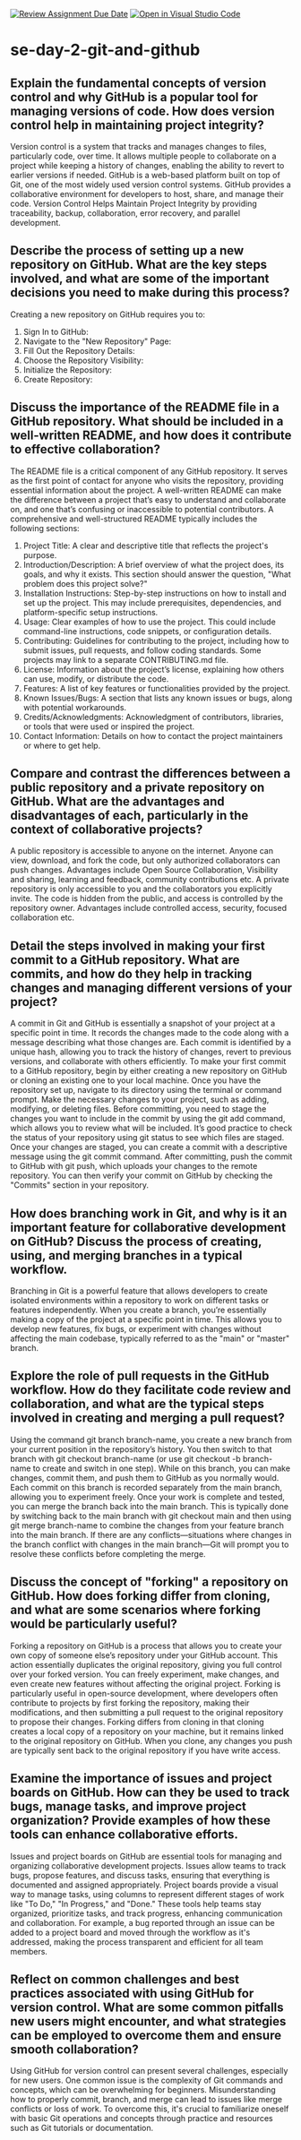 [![Review Assignment Due Date](https://classroom.github.com/assets/deadline-readme-button-22041afd0340ce965d47ae6ef1cefeee28c7c493a6346c4f15d667ab976d596c.svg)](https://classroom.github.com/a/8wgCKhpZ)
[![Open in Visual Studio Code](https://classroom.github.com/assets/open-in-vscode-2e0aaae1b6195c2367325f4f02e2d04e9abb55f0b24a779b69b11b9e10269abc.svg)](https://classroom.github.com/online_ide?assignment_repo_id=15658479&assignment_repo_type=AssignmentRepo)
# se-day-2-git-and-github
## Explain the fundamental concepts of version control and why GitHub is a popular tool for managing versions of code. How does version control help in maintaining project integrity?
Version control is a system that tracks and manages changes to files, particularly code, over time. It allows multiple people to collaborate on a project while keeping a history of changes, enabling the ability to revert to earlier versions if needed. GitHub is a web-based platform built on top of Git, one of the most widely used version control systems. GitHub provides a collaborative environment for developers to host, share, and manage their code. Version Control Helps Maintain Project Integrity by providing traceability, backup, collaboration, error recovery, and parallel development.
## Describe the process of setting up a new repository on GitHub. What are the key steps involved, and what are some of the important decisions you need to make during this process?
Creating a new repository on GitHub requires you to:
1. Sign In to GitHub:
2. Navigate to the "New Repository" Page:
3. Fill Out the Repository Details:
4. Choose the Repository Visibility:
5. Initialize the Repository:
6. Create Repository:
## Discuss the importance of the README file in a GitHub repository. What should be included in a well-written README, and how does it contribute to effective collaboration?
The README file is a critical component of any GitHub repository. It serves as the first point of contact for anyone who visits the repository, providing essential information about the project. A well-written README can make the difference between a project that’s easy to understand and collaborate on, and one that’s confusing or inaccessible to potential contributors.
A comprehensive and well-structured README typically includes the following sections:

1. Project Title: A clear and descriptive title that reflects the project's purpose.
2. Introduction/Description: A brief overview of what the project does, its goals, and why it exists. This section should answer the question, "What problem does this project solve?"
3. Installation Instructions: Step-by-step instructions on how to install and set up the project. This may include prerequisites, dependencies, and platform-specific setup instructions.
4. Usage: Clear examples of how to use the project. This could include command-line instructions, code snippets, or configuration details.
5. Contributing: Guidelines for contributing to the project, including how to submit issues, pull requests, and follow coding standards. Some projects may link to a separate CONTRIBUTING.md file.
6. License: Information about the project’s license, explaining how others can use, modify, or distribute the code.
7. Features: A list of key features or functionalities provided by the project.
8. Known Issues/Bugs: A section that lists any known issues or bugs, along with potential workarounds.
9. Credits/Acknowledgments: Acknowledgment of contributors, libraries, or tools that were used or inspired the project.
10. Contact Information: Details on how to contact the project maintainers or where to get help.
## Compare and contrast the differences between a public repository and a private repository on GitHub. What are the advantages and disadvantages of each, particularly in the context of collaborative projects?
A public repository is accessible to anyone on the internet. Anyone can view, download, and fork the code, but only authorized collaborators can push changes. Advantages include Open Source Collaboration, Visibility and sharing, learning and feedback, community contributions etc. A private repository is only accessible to you and the collaborators you explicitly invite. The code is hidden from the public, and access is controlled by the repository owner. Advantages include controlled access, security, focused collaboration etc.
## Detail the steps involved in making your first commit to a GitHub repository. What are commits, and how do they help in tracking changes and managing different versions of your project?
A commit in Git and GitHub is essentially a snapshot of your project at a specific point in time. It records the changes made to the code along with a message describing what those changes are. Each commit is identified by a unique hash, allowing you to track the history of changes, revert to previous versions, and collaborate with others efficiently. To make your first commit to a GitHub repository, begin by either creating a new repository on GitHub or cloning an existing one to your local machine. Once you have the repository set up, navigate to its directory using the terminal or command prompt. Make the necessary changes to your project, such as adding, modifying, or deleting files. Before committing, you need to stage the changes you want to include in the commit by using the git add command, which allows you to review what will be included. It’s good practice to check the status of your repository using git status to see which files are staged. Once your changes are staged, you can create a commit with a descriptive message using the git commit command. After committing, push the commit to GitHub with git push, which uploads your changes to the remote repository. You can then verify your commit on GitHub by checking the "Commits" section in your repository.
## How does branching work in Git, and why is it an important feature for collaborative development on GitHub? Discuss the process of creating, using, and merging branches in a typical workflow.
Branching in Git is a powerful feature that allows developers to create isolated environments within a repository to work on different tasks or features independently. When you create a branch, you’re essentially making a copy of the project at a specific point in time. This allows you to develop new features, fix bugs, or experiment with changes without affecting the main codebase, typically referred to as the "main" or "master" branch.
## Explore the role of pull requests in the GitHub workflow. How do they facilitate code review and collaboration, and what are the typical steps involved in creating and merging a pull request?
 Using the command git branch branch-name, you create a new branch from your current position in the repository’s history. You then switch to that branch with git checkout branch-name (or use git checkout -b branch-name to create and switch in one step). While on this branch, you can make changes, commit them, and push them to GitHub as you normally would. Each commit on this branch is recorded separately from the main branch, allowing you to experiment freely. Once your work is complete and tested, you can merge the branch back into the main branch. This is typically done by switching back to the main branch with git checkout main and then using git merge branch-name to combine the changes from your feature branch into the main branch. If there are any conflicts—situations where changes in the branch conflict with changes in the main branch—Git will prompt you to resolve these conflicts before completing the merge.
## Discuss the concept of "forking" a repository on GitHub. How does forking differ from cloning, and what are some scenarios where forking would be particularly useful?
Forking a repository on GitHub is a process that allows you to create your own copy of someone else’s repository under your GitHub account. This action essentially duplicates the original repository, giving you full control over your forked version. You can freely experiment, make changes, and even create new features without affecting the original project. Forking is particularly useful in open-source development, where developers often contribute to projects by first forking the repository, making their modifications, and then submitting a pull request to the original repository to propose their changes. Forking differs from cloning in that cloning creates a local copy of a repository on your machine, but it remains linked to the original repository on GitHub. When you clone, any changes you push are typically sent back to the original repository if you have write access.
## Examine the importance of issues and project boards on GitHub. How can they be used to track bugs, manage tasks, and improve project organization? Provide examples of how these tools can enhance collaborative efforts.
Issues and project boards on GitHub are essential tools for managing and organizing collaborative development projects. Issues allow teams to track bugs, propose features, and discuss tasks, ensuring that everything is documented and assigned appropriately. Project boards provide a visual way to manage tasks, using columns to represent different stages of work like "To Do," "In Progress," and "Done." These tools help teams stay organized, prioritize tasks, and track progress, enhancing communication and collaboration. For example, a bug reported through an issue can be added to a project board and moved through the workflow as it's addressed, making the process transparent and efficient for all team members.
## Reflect on common challenges and best practices associated with using GitHub for version control. What are some common pitfalls new users might encounter, and what strategies can be employed to overcome them and ensure smooth collaboration?
Using GitHub for version control can present several challenges, especially for new users. One common issue is the complexity of Git commands and concepts, which can be overwhelming for beginners. Misunderstanding how to properly commit, branch, and merge can lead to issues like merge conflicts or loss of work. To overcome this, it's crucial to familiarize oneself with basic Git operations and concepts through practice and resources such as Git tutorials or documentation.
